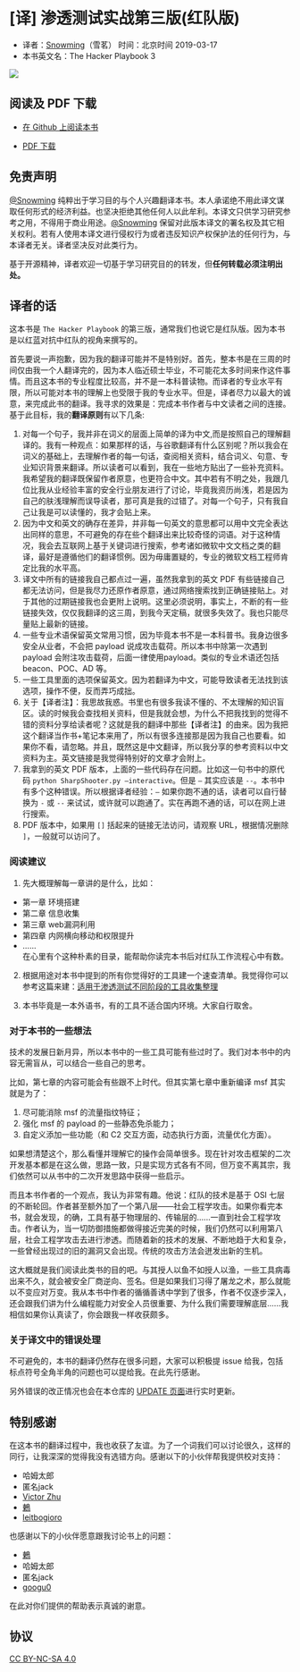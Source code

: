 # [译] 渗透测试实战第三版(红队版)

- 译者：[Snowming](https://github.com/Snowming04)（雪茗）  时间：北京时间 2019-03-17
- 本书英文名：The Hacker Playbook 3

![](cover.jpg)


## 阅读及 PDF 下载
- [在 Github 上阅读本书](https://github.com/Snowming04/The-Hacker-Playbook-3-Translation/blob/master/%E7%9B%AE%E5%BD%95.md)

- [PDF 下载](https://github.com/Snowming04/The-Hacker-Playbook-3-Translation/tree/master/PDF)


## 免责声明
[@Snowming](https://github.com/Snowming04) 纯粹出于学习目的与个人兴趣翻译本书。本人承诺绝不用此译文谋取任何形式的经济利益。也坚决拒绝其他任何人以此牟利。本译文只供学习研究参考之用，不得用于商业用途。[@Snowming](https://github.com/Snowming04) 保留对此版本译文的署名权及其它相关权利。若有人使用本译文进行侵权行为或者违反知识产权保护法的任何行为，与本译者无关。译者坚决反对此类行为。

基于开源精神，译者欢迎一切基于学习研究目的的转发，但**任何转载必须注明出处。**

## 译者的话
这本书是 `The Hacker Playbook` 的第三版，通常我们也说它是红队版。因为本书是以红蓝对抗中红队的视角来撰写的。

首先要说一声抱歉，因为我的翻译可能并不是特别好。首先，整本书是在三周的时间仅由我一个人翻译完的，因为本人临近硕士毕业，不可能花太多时间来作这件事情。而且这本书的专业程度比较高，并不是一本科普读物。而译者的专业水平有限，所以可能对本书的理解上也受限于我的专业水平。但是，译者尽力以最大的诚意，来完成此书的翻译。我寻求的效果是：完成本书作者与中文读者之间的连接。基于此目标，我的**翻译原则**有以下几条:
1. 对每一个句子，我并非在词义的层面上简单的译为中文,而是按照自己的理解翻译的。我有一种观点：如果那样的话，与谷歌翻译有什么区别呢？所以我会在词义的基础上，去理解作者的每一句话，查阅相关资料，结合词义、句意、专业知识背景来翻译。所以读者可以看到，我在一些地方贴出了一些补充资料。我希望我的翻译既保留作者原意，也更符合中文。其中若有不明之处，我跟几位比我从业经验丰富的安全行业朋友进行了讨论，毕竟我资历尚浅，若是因为自己的肤浅理解而误导读者，那可真是我的过错了。对每一个句子，只有我自己让我是可以读懂的，我才会贴上来。
2. 因为中文和英文的确存在差异，并非每一句英文的意思都可以用中文完全表达出同样的意思，不可避免的存在些个翻译出来比较奇怪的词语。对于这种情况，我会去互联网上基于关键词进行搜索，参考诸如微软中文文档之类的翻译，最好是遵循他们的翻译惯例。因为毋庸置疑的，专业的微软文档工程师肯定比我的水平高。
3. 译文中所有的链接我自己都点过一遍，虽然我拿到的英文 PDF 有些链接自己都无法访问，但是我尽力还原作者原意，通过网络搜索找到正确链接贴上。对于其他的过期链接我也会更附上说明。这里必须说明，事实上，不断的有一些链接失效，仅仅我翻译的这三周，到我今天定稿，就很多失效了。我也只能尽量贴上最新的链接。
4. 一些专业术语保留英文常用习惯，因为毕竟本书不是一本科普书。我身边很多安全从业者，不会把 payload 说成攻击载荷。所以本书中除第一次遇到 payload 会附注攻击载荷，后面一律使用payload。类似的专业术语还包括 beacon、POC、AD 等。
5. 一些工具里面的选项保留英文。因为若翻译为中文，可能导致读者无法找到该选项，操作不便，反而弄巧成拙。
6. 关于【译者注】：我思故我惑。书里也有很多我读不懂的、不太理解的知识盲区。读的时候我会查找相关资料，但是我就会想，为什么不把我找到的觉得不错的资料分享给读者呢？这就是我的翻译中那些【译者注】的由来。因为我把这个翻译当作书+笔记本来用了，所以有很多连接那是因为我自己也要看。如果你不看，请忽略。并且，既然这是中文翻译，所以我分享的参考资料以中文资料为主。英文链接是我觉得特别好的文章才会附上。
7. 我拿到的英文 PDF 版本，上面的一些代码存在问题。比如这一句书中的原代码 `python SharpShooter.py —interactive`。但是 `—` 其实应该是 `--`。本书中有多个这种错误。所以根据译者经验：`—` 如果你跑不通的话，读者可以自行替换为 `-` 或 `--` 来试试，或许就可以跑通了。实在再跑不通的话，可以在网上进行搜索。
8. PDF 版本中，如果用 `[]` 括起来的链接无法访问，请观察 URL，根据情况删除 `]`，一般就可以访问了。

### 阅读建议
1. 先大概理解每一章讲的是什么，比如：
  - 第一章 环境搭建
  - 第二章 信息收集
  - 第三章 web漏洞利用
  - 第四章 内网横向移动和权限提升
  - ......<br>
在心里有个这种朴素的目录，能帮助你读完本书后对红队工作流程心中有数。

2. 根据用途对本书中提到的所有你觉得好的工具建一个速查清单。我觉得你可以参考这篇来建：[适用于渗透测试不同阶段的工具收集整理](https://www.cnblogs.com/zengming/p/10309015.html)

3. 本书毕竟是一本外语书，有的工具不适合国内环境。大家自行取舍。

### 对于本书的一些想法
技术的发展日新月异，所以本书中的一些工具可能有些过时了。我们对本书中的内容无需盲从，可以结合一些自己的思考。

比如，第七章的内容可能会有些跟不上时代。但其实第七章中重新编译 msf 其实就是为了：
 1. 尽可能消除 msf 的流量指纹特征；
 2. 强化 msf 的 payload 的一些静态免杀能力； 
 3. 自定义添加一些功能（和 C2 交互方面，动态执行方面，流量优化方面）。
 
如果想清楚这个，那么看懂并理解它的操作会简单很多。现在针对攻击框架的二次开发基本都是在这么做，思路一致，只是实现方式各有不同，但万变不离其宗，我们依然可以从书中的二次开发思路中获得一些启示。

而且本书作者的一个观点，我认为非常有趣。他说：红队的技术是基于 OSI 七层的不断轮回。作者甚至额外加了一个第八层——社会工程学攻击。如果你看完本书，就会发现，的确，工具有基于物理层的、传输层的......一直到社会工程学攻击。作者认为，当一切防御措施都做得接近完美的时候，我们仍然可以利用第八层，社会工程学攻击去进行渗透。而随着新的技术的发展、不断地趋于大和复杂，一些曾经出现过的旧的漏洞又会出现。传统的攻击方法会迸发出新的生机。

这大概就是我们阅读此类书的目的吧。与其授人以鱼不如授人以渔，一些工具病毒出来不久，就会被安全厂商逆向、签名。但是如果我们习得了屠龙之术，那么就能以不变应对万变。我从本书中作者的循循善诱中学到了很多，作者不仅逐步深入，还会跟我们讲为什么编程能力对安全人员很重要、为什么我们需要理解底层......我相信如果你认真读了，你会跟我一样收获颇多。

### 关于译文中的错误处理
不可避免的，本书的翻译仍然存在很多问题，大家可以积极提 issue 给我，包括标点符号全角半角的问题也可以提给我。在此先行感谢。

另外错误的改正情况也会在本仓库的 [UPDATE 页面](https://github.com/Snowming04/The-Hacker-Playbook-3-Translation/blob/master/UPDATE.md)进行实时更新。

## 特别感谢
在这本书的翻译过程中，我也收获了友谊。为了一个词我们可以讨论很久，这样的同行，让我深深的觉得我没有选错方向。感谢以下的小伙伴帮我提供校对支持：
* 哈姆太郎 
* 匿名jack
* [Victor Zhu](https://zhuzhuuu.com/)
* [鶇](http://wp.blkstone.me)
* [leitbogioro](https://github.com/leitbogioro/)

也感谢以下的小伙伴愿意跟我讨论书上的问题：
* [鶇](http://wp.blkstone.me)
* 哈姆太郎
* 匿名jack
* [googu0](https://github.com/googu0)

在此对你们提供的帮助表示真诚的谢意。

## 协议
[CC BY-NC-SA 4.0](http://creativecommons.org/licenses/by-nc-sa/4.0/)

